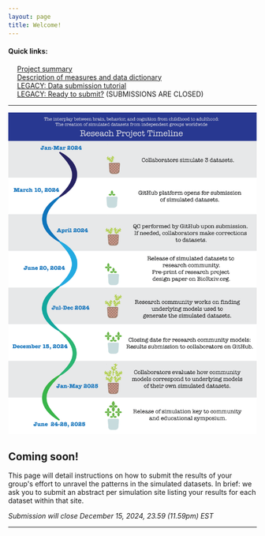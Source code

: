 ```yaml
---
layout: page
title: Welcome!
---
```


#### Quick links:
&emsp; [Project summary](pages/full_abstract.html) \
&emsp; [Description of measures and data dictionary](pages/measures.html) \
&emsp; [LEGACY: Data submission tutorial](pages/tutorial.html) \
&emsp; [LEGACY: Ready to submit?](pages/submit.html) (SUBMISSIONS ARE CLOSED)

---
<p align="center">
    <img src="./images/Workflow_simulation_6.png" width="600"/>
</p>

## Coming soon!
 
This page will detail instructions on how to submit the results of your group's effort to unravel the patterns in the simulated datasets.
In brief: we ask you to submit an abstract per simulation site listing your results for each dataset within that site.
 
_Submission will close December 15, 2024, 23.59 (11.59pm) EST_

---

